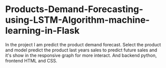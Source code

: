# Products-Demand-Forecasting-using-LSTM-Algorithm-machine-learning-in-Flask
In the project I am predict the product demand forecast. Select the product and model predict the product last years sales to predict future sales and it's show in the responsive graph for more interact. And backend python, frontend HTML and CSS.
